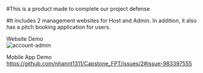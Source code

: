 #This is a product made to complete our project defense



#It includes 2 management websites for Host and Admin. In addition, it also has a pitch booking application for users.

Website Demo<br>
![account-admin](https://user-images.githubusercontent.com/86797462/131436614-fed1da54-98f4-40f8-afe5-bf1b9a2320aa.PNG)<br>



Mobile App Demo<br>https://github.com/nhannt1311/Capstone_FPT/issues/2#issue-983397555
